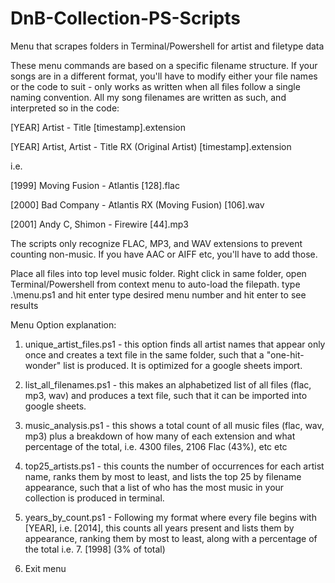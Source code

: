 # DnB-Collection-PS-Scripts
Menu that scrapes folders in Terminal/Powershell for artist and filetype data

These menu commands are based on a specific filename structure. 
If your songs are in a different format, you'll have to modify either your file names or the code to suit - only works as written when all files follow a single naming convention.
All my song filenames are written as such, and interpreted so in the code:
 
[YEAR] Artist - Title [timestamp].extension

[YEAR] Artist, Artist - Title RX (Original Artist) [timestamp].extension

i.e.

[1999] Moving Fusion - Atlantis [128].flac

[2000] Bad Company - Atlantis RX (Moving Fusion) [106].wav

[2001] Andy C, Shimon - Firewire [44].mp3

The scripts only recognize FLAC, MP3, and WAV extensions to prevent counting non-music.
If you have AAC or AIFF etc, you'll have to add those. 

Place all files into top level music folder. 
Right click in same folder, open Terminal/Powershell from context menu to auto-load the filepath.
type .\menu.ps1 and hit enter
type desired menu number and hit enter to see results

Menu Option explanation:
1. unique_artist_files.ps1 - this option finds all artist names that appear only once and creates a text file in the same folder, such that a "one-hit-wonder" list is produced. It is optimized for a google sheets import.

2. list_all_filenames.ps1 - this makes an alphabetized list of all files (flac, mp3, wav) and produces a text file, such that it can be imported into google sheets.

3. music_analysis.ps1 - this shows a total count of all music files (flac, wav, mp3) plus a breakdown of how many of each extension and what percentage of the total, i.e. 4300 files, 2106 Flac (43%), etc etc

4. top25_artists.ps1 - this counts the number of occurrences for each artist name, ranks them by most to least, and lists the top 25 by filename appearance, such that a list of who has the most music in your collection is produced in terminal.

5. years_by_count.ps1 - Following my format where every file begins with [YEAR], i.e. [2014], this counts all years present and lists them by appearance, ranking them by most to least, along with a percentage of the total i.e. 7. [1998] (3% of total)

6. Exit menu

